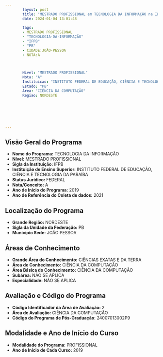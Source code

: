 ```yaml
---
        layout: post
        title: "MESTRADO PROFISSIONAL em TECNOLOGIA DA INFORMAÇÃO na IFPB  "
        date: 2024-01-04 13:01:48
     
        tags:
        - MESTRADO PROFISSIONAL
        - "TECNOLOGIA-DA-INFORMAÇÃO"
        - "IFPB"
        - "PB"
        - CIDADE:JOÃO-PESSOA
        - NOTA:A
        
       

        Nivel: "MESTRADO PROFISSIONAL"
        Nota: "A"
        Instituicao: "INSTITUTO FEDERAL DE EDUCAÇÃO, CIÊNCIA E TECNOLOGIA DA PARAÍBA"
        Estado: "PB"
        Area: "CIÊNCIA DA COMPUTAÇÃO"
        Regiao: NORDESTE
        
        
        
        
        
        
---
```

## Visão Geral do Programa
- **Nome do Programa:** TECNOLOGIA DA INFORMAÇÃO
- **Nível:** MESTRADO PROFISSIONAL
- **Sigla da Instituição:** IFPB
- **Instituição de Ensino Superior:** INSTITUTO FEDERAL DE EDUCAÇÃO, CIÊNCIA E TECNOLOGIA DA PARAÍBA
- **Status Jurídico:** FEDERAL
- **Nota/Conceito:** A
- **Ano de Início do Programa:** 2019
- **Ano de Referência do Coleta de dados:** 2021

## Localização do Programa
- **Grande Região:** NORDESTE
- **Sigla da Unidade da Federação:** PB
- **Município Sede:** JOÃO PESSOA

## Áreas de Conhecimento
- **Grande Área do Conhecimento:** CIÊNCIAS EXATAS E DA TERRA
- **Área de Conhecimento:** CIÊNCIA DA COMPUTAÇÃO
- **Área Básica do Conhecimento:** CIÊNCIA DA COMPUTAÇÃO
- **Subárea:** NÃO SE APLICA
- **Especialidade:** NÃO SE APLICA

## Avaliação e Código do Programa
- **Código Identificador da Área de Avaliação:** 2
- **Área de Avaliação:** CIÊNCIA DA COMPUTAÇÃO
- **Código do Programa de Pós-Graduação:** 24007013002P9


## Modalidade e Ano de Início do Curso
- **Modalidade do Programa:** PROFISSIONAL
- **Ano de Início de Cada Curso:** 2019
